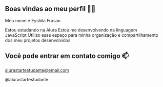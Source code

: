 ## Boas vindas ao meu perfil 💙💙
Meu nome é Eyshila Frasao

Estou estudando na Alura
Estou me desenvolvendo na linguagem JavaScript
Utilizo esse espaço para minha organização e compartilhamento dos meu projetos desenvolvidos

## Você pode entrar em contato comigo 📫
alurastartestudante@email.com

@alurastartestudante
